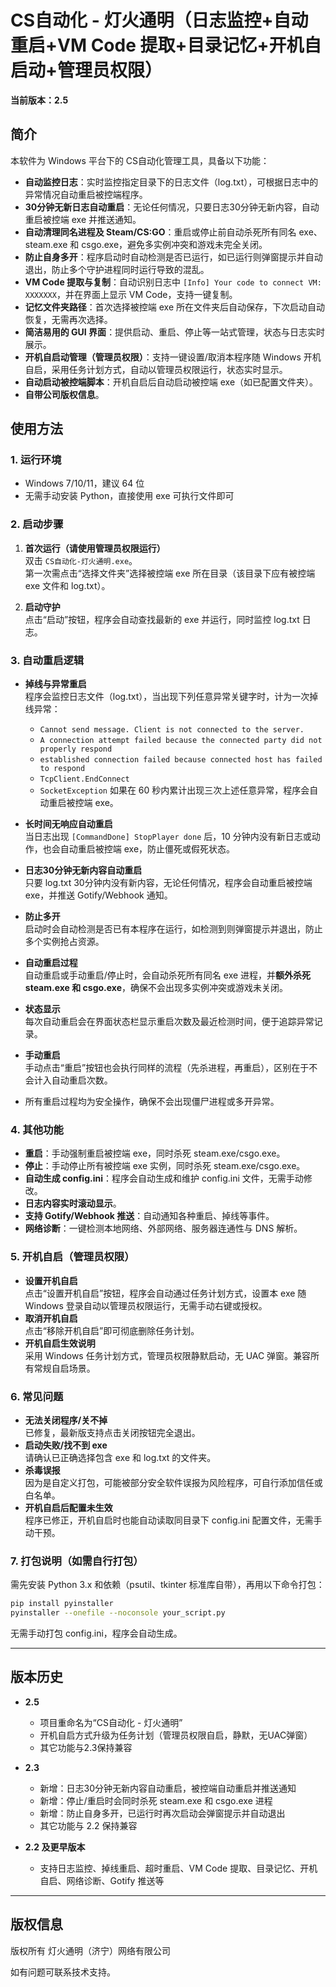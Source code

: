 # CS自动化 - 灯火通明（日志监控+自动重启+VM Code 提取+目录记忆+开机自启动+管理员权限）

**当前版本：2.5**

## 简介

本软件为 Windows 平台下的 CS自动化管理工具，具备以下功能：

- **自动监控日志**：实时监控指定目录下的日志文件（log.txt），可根据日志中的异常情况自动重启被控端程序。
- **30分钟无新日志自动重启**：无论任何情况，只要日志30分钟无新内容，自动重启被控端 exe 并推送通知。
- **自动清理同名进程及 Steam/CS:GO**：重启或停止前自动杀死所有同名 exe、steam.exe 和 csgo.exe，避免多实例冲突和游戏未完全关闭。
- **防止自身多开**：程序启动时自动检测是否已运行，如已运行则弹窗提示并自动退出，防止多个守护进程同时运行导致的混乱。
- **VM Code 提取与复制**：自动识别日志中 `[Info] Your code to connect VM: XXXXXXX`，并在界面上显示 VM Code，支持一键复制。
- **记忆文件夹路径**：首次选择被控端 exe 所在文件夹后自动保存，下次启动自动恢复，无需再次选择。
- **简洁易用的 GUI 界面**：提供启动、重启、停止等一站式管理，状态与日志实时展示。
- **开机自启动管理（管理员权限）**：支持一键设置/取消本程序随 Windows 开机自启，采用任务计划方式，自动以管理员权限运行，状态实时显示。
- **自动启动被控端脚本**：开机自启后自动启动被控端 exe（如已配置文件夹）。
- **自带公司版权信息**。

## 使用方法

### 1. 运行环境

- Windows 7/10/11，建议 64 位
- 无需手动安装 Python，直接使用 exe 可执行文件即可

### 2. 启动步骤

1. **首次运行（请使用管理员权限运行）**  
   双击 `CS自动化-灯火通明.exe`。  
   第一次需点击“选择文件夹”选择被控端 exe 所在目录（该目录下应有被控端 exe 文件和 log.txt）。

2. **启动守护**  
   点击“启动”按钮，程序会自动查找最新的 exe 并运行，同时监控 log.txt 日志。

### 3. 自动重启逻辑

- **掉线与异常重启**  
  程序会监控日志文件（log.txt），当出现下列任意异常关键字时，计为一次掉线异常：
    - `Cannot send message. Client is not connected to the server.`
    - `A connection attempt failed because the connected party did not properly respond`
    - `established connection failed because connected host has failed to respond`
    - `TcpClient.EndConnect`
    - `SocketException`
  如果在 60 秒内累计出现三次上述任意异常，程序会自动重启被控端 exe。

- **长时间无响应自动重启**  
  当日志出现 `[CommandDone] StopPlayer done` 后，10 分钟内没有新日志或动作，也会自动重启被控端 exe，防止僵死或假死状态。

- **日志30分钟无新内容自动重启**  
  只要 log.txt 30分钟内没有新内容，无论任何情况，程序会自动重启被控端 exe，并推送 Gotify/Webhook 通知。

- **防止多开**  
  启动时会自动检测是否已有本程序在运行，如检测到则弹窗提示并退出，防止多个实例抢占资源。

- **自动重启过程**  
  自动重启或手动重启/停止时，会自动杀死所有同名 exe 进程，并**额外杀死 steam.exe 和 csgo.exe**，确保不会出现多实例冲突或游戏未关闭。

- **状态显示**  
  每次自动重启会在界面状态栏显示重启次数及最近检测时间，便于追踪异常记录。

- **手动重启**  
  手动点击“重启”按钮也会执行同样的流程（先杀进程，再重启），区别在于不会计入自动重启次数。

- 所有重启过程均为安全操作，确保不会出现僵尸进程或多开异常。

### 4. 其他功能

- **重启**：手动强制重启被控端 exe，同时杀死 steam.exe/csgo.exe。
- **停止**：手动停止所有被控端 exe 实例，同时杀死 steam.exe/csgo.exe。
- **自动生成 config.ini**：程序会自动生成和维护 config.ini 文件，无需手动修改。
- **日志内容实时滚动显示**。
- **支持 Gotify/Webhook 推送**：自动通知各种重启、掉线等事件。
- **网络诊断**：一键检测本地网络、外部网络、服务器连通性与 DNS 解析。

### 5. 开机自启（管理员权限）

- **设置开机自启**  
  点击“设置开机自启”按钮，程序会自动通过任务计划方式，设置本 exe 随 Windows 登录自动以管理员权限运行，无需手动右键或授权。
- **取消开机自启**  
  点击“移除开机自启”即可彻底删除任务计划。
- **开机自启生效说明**  
  采用 Windows 任务计划方式，管理员权限静默启动，无 UAC 弹窗。兼容所有常规自启场景。

### 6. 常见问题

- **无法关闭程序/关不掉**  
  已修复，最新版支持点击关闭按钮完全退出。
- **启动失败/找不到 exe**  
  请确认已正确选择包含 exe 和 log.txt 的文件夹。
- **杀毒误报**  
  因为是自定义打包，可能被部分安全软件误报为风险程序，可自行添加信任或白名单。
- **开机自启后配置未生效**  
  程序已修正，开机自启时也能自动读取同目录下 config.ini 配置文件，无需手动干预。

### 7. 打包说明（如需自行打包）

需先安装 Python 3.x 和依赖（psutil、tkinter 标准库自带），再用以下命令打包：

```bash
pip install pyinstaller
pyinstaller --onefile --noconsole your_script.py
```

无需手动打包 config.ini，程序会自动生成。

---

## 版本历史

- **2.5**
  - 项目重命名为“CS自动化 - 灯火通明”
  - 开机自启方式升级为任务计划（管理员权限自启，静默，无UAC弹窗）
  - 其它功能与2.3保持兼容

- **2.3**
  - 新增：日志30分钟无新内容自动重启，被控端自动重启并推送通知
  - 新增：停止/重启时会同时杀死 steam.exe 和 csgo.exe 进程
  - 新增：防止自身多开，已运行时再次启动会弹窗提示并自动退出
  - 其它功能与 2.2 保持兼容

- **2.2 及更早版本**
  - 支持日志监控、掉线重启、超时重启、VM Code 提取、目录记忆、开机自启、网络诊断、Gotify 推送等

---

## 版权信息

版权所有  灯火通明（济宁）网络有限公司

如有问题可联系技术支持。
